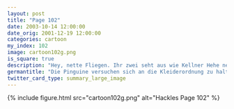 ```yaml
---
layout: post
title: "Page 102"
date: 2003-10-14 12:00:00
date_orig: 2001-12-19 12:00:00
categories: cartoon
my_index: 102
image: cartoon102g.png
is_square: true
description: "Hey, nette Fliegen. Ihr zwei seht aus wie Kellner Hehe nette Fliegen Testet ihr die für die Chippendales Hey nette Flie Hackles du weißt doch dass die Kleiderordnung nur eine Krawatte vorschreibt Hackles Boss Dog Peter Percy Katrina"
germantitle: "Die Pinguine versuchen sich an die Kleiderordnung zu halten"
twitter_card_type: summary_large_image
---
```


{% include figure.html src="cartoon102g.png" alt="Hackles Page 102"  %}
